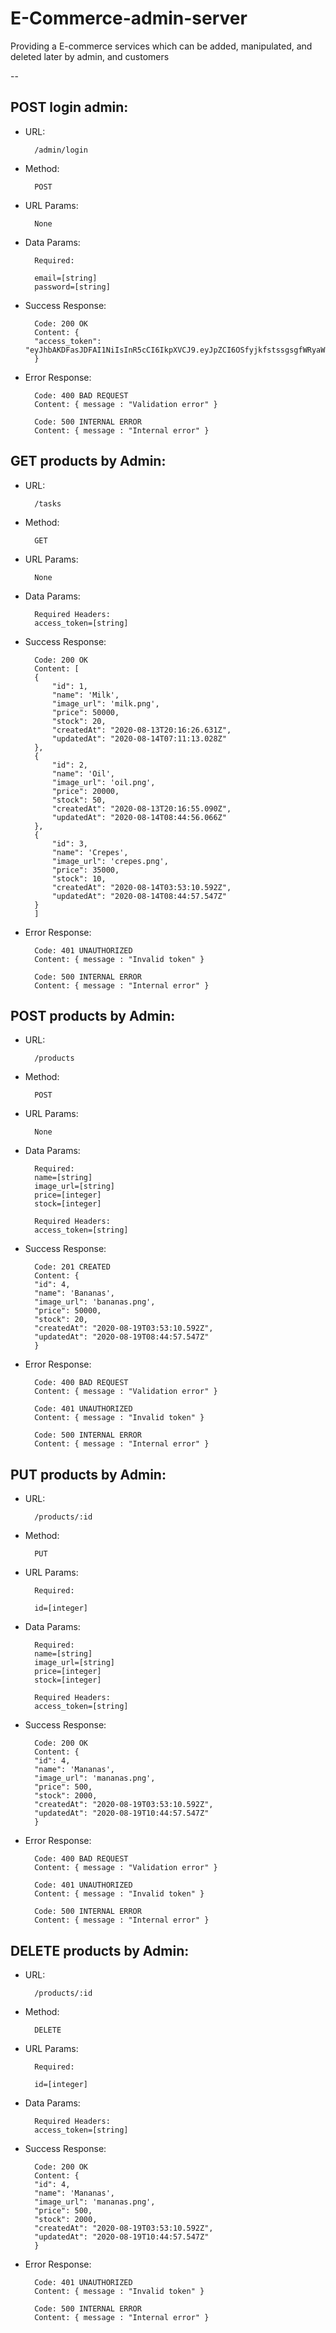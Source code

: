 # E-Commerce-admin-server

Providing a E-commerce services which can be added, manipulated, and deleted later by admin, and customers

--
## POST login admin:

* URL:

        /admin/login

* Method:

        POST

* URL Params:

        None

* Data Params:

        Required:

        email=[string]
        password=[string]

* Success Response:

        Code: 200 OK
        Content: {
        "access_token": "eyJhbAKDFasJDFAI1NiIsInR5cCI6IkpXVCJ9.eyJpZCI6OSfyjkfstssgsgfWRyaWNrIiwiZW1haWwiOiJsYXVyZW50aXVzZWRyaWNAZ21haWwuY29tIiwicGFzc3dvcmQiOiIkMmEkMDUkVWFoS0RqZlZTSTViSktHUE1YOHovZUdXY1oxNmZPeWlpasdasdnEiLCJvcmdhbml6YXRpb24iOiJIYWNrdGl2OCIsInVwZGF0ZWRBdxcvbnxvbnyDg6NTY6NTEuOTQzWiIsImNyZWF0ZWRBdCI6IjIwMjAtMDgtMTRUMDg6NTY6NTEuOTQzWiIsImlhdCI6MTU5NzM5NTQxMn0.Yzf7ASzXCr4i56hZXxtFA1aE95guf5dXXtYuDcBJAZM"
        }

* Error Response:

        Code: 400 BAD REQUEST
        Content: { message : "Validation error" }
        
        Code: 500 INTERNAL ERROR
        Content: { message : "Internal error" }

## GET products by Admin:


* URL:

        /tasks

* Method:

        GET

* URL Params:

        None

* Data Params:

        Required Headers:
        access_token=[string]

* Success Response:

        Code: 200 OK
        Content: [
        {
            "id": 1,
            "name": 'Milk',
            "image_url": 'milk.png',
            "price": 50000,
            "stock": 20,
            "createdAt": "2020-08-13T20:16:26.631Z",
            "updatedAt": "2020-08-14T07:11:13.028Z"
        },
        {
            "id": 2,
            "name": 'Oil',
            "image_url": 'oil.png',
            "price": 20000,
            "stock": 50,
            "createdAt": "2020-08-13T20:16:55.090Z",
            "updatedAt": "2020-08-14T08:44:56.066Z"
        },
        {
            "id": 3,
            "name": 'Crepes',
            "image_url": 'crepes.png',
            "price": 35000,
            "stock": 10,
            "createdAt": "2020-08-14T03:53:10.592Z",
            "updatedAt": "2020-08-14T08:44:57.547Z"
        }
        ]

* Error Response:

        Code: 401 UNAUTHORIZED
        Content: { message : "Invalid token" }
        
        Code: 500 INTERNAL ERROR
        Content: { message : "Internal error" }


## POST products by Admin:

* URL:

        /products

* Method:

        POST

* URL Params:

        None

* Data Params:

        Required:
        name=[string]
        image_url=[string]
        price=[integer]
        stock=[integer]

        Required Headers:
        access_token=[string]

* Success Response:

        Code: 201 CREATED
        Content: {
        "id": 4,
        "name": 'Bananas',
        "image_url": 'bananas.png',
        "price": 50000,
        "stock": 20,
        "createdAt": "2020-08-19T03:53:10.592Z",
        "updatedAt": "2020-08-19T08:44:57.547Z"
        }

* Error Response:

        Code: 400 BAD REQUEST
        Content: { message : "Validation error" }

        Code: 401 UNAUTHORIZED
        Content: { message : "Invalid token" }
        
        Code: 500 INTERNAL ERROR
        Content: { message : "Internal error" }


## PUT products by Admin:

* URL:

        /products/:id

* Method:

        PUT

* URL Params:

        Required:
        
        id=[integer]

* Data Params:

        Required:
        name=[string]
        image_url=[string]
        price=[integer]
        stock=[integer]

        Required Headers:
        access_token=[string]

* Success Response:

        Code: 200 OK
        Content: {
        "id": 4,
        "name": 'Mananas',
        "image_url": 'mananas.png',
        "price": 500,
        "stock": 2000,
        "createdAt": "2020-08-19T03:53:10.592Z",
        "updatedAt": "2020-08-19T10:44:57.547Z"
        }

* Error Response:

        Code: 400 BAD REQUEST
        Content: { message : "Validation error" }

        Code: 401 UNAUTHORIZED
        Content: { message : "Invalid token" }
        
        Code: 500 INTERNAL ERROR
        Content: { message : "Internal error" }
 
 
## DELETE products by Admin:

* URL:

        /products/:id

* Method:

        DELETE

* URL Params:

        Required:

        id=[integer]

* Data Params:

        Required Headers:
        access_token=[string]

* Success Response:

        Code: 200 OK
        Content: {
        "id": 4,
        "name": 'Mananas',
        "image_url": 'mananas.png',
        "price": 500,
        "stock": 2000,
        "createdAt": "2020-08-19T03:53:10.592Z",
        "updatedAt": "2020-08-19T10:44:57.547Z"
        }

* Error Response:

        Code: 401 UNAUTHORIZED
        Content: { message : "Invalid token" }
        
        Code: 500 INTERNAL ERROR
        Content: { message : "Internal error" }
